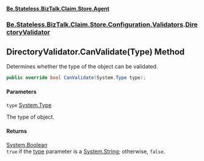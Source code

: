 #### [Be.Stateless.BizTalk.Claim.Store.Agent](README.md 'README')
### [Be.Stateless.BizTalk.Claim.Store.Configuration.Validators](Be.Stateless.BizTalk.Claim.Store.Configuration.Validators.md 'Be.Stateless.BizTalk.Claim.Store.Configuration.Validators').[DirectoryValidator](DirectoryValidator.md 'Be.Stateless.BizTalk.Claim.Store.Configuration.Validators.DirectoryValidator')

## DirectoryValidator.CanValidate(Type) Method

Determines whether the type of the object can be validated.

```csharp
public override bool CanValidate(System.Type type);
```
#### Parameters

<a name='Be.Stateless.BizTalk.Claim.Store.Configuration.Validators.DirectoryValidator.CanValidate(System.Type).type'></a>

`type` [System.Type](https://docs.microsoft.com/en-us/dotnet/api/System.Type 'System.Type')

The type of object.

#### Returns
[System.Boolean](https://docs.microsoft.com/en-us/dotnet/api/System.Boolean 'System.Boolean')  
`true` if the [type](DirectoryValidator.CanValidate(Type).md#Be.Stateless.BizTalk.Claim.Store.Configuration.Validators.DirectoryValidator.CanValidate(System.Type).type 'Be.Stateless.BizTalk.Claim.Store.Configuration.Validators.DirectoryValidator.CanValidate(System.Type).type') parameter is a [System.String](https://docs.microsoft.com/en-us/dotnet/api/System.String 'System.String'); otherwise, `false`.